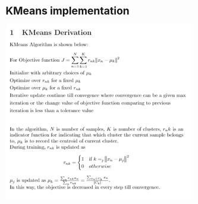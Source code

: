 # KMeans implementation
![alt text](https://github.com/NoTody/Machine-Learning-from-Scratch/blob/main/KMeans/KMeans_derivation.png?raw=true)
